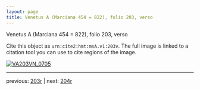 ```yaml
---
layout: page
title: Venetus A (Marciana 454 = 822), folio 203, verso
---
```


Venetus A (Marciana 454 = 822), folio 203, verso

Cite this object as `urn:cite2:hmt:msA.v1:203v`.  The full image is linked to a citation tool you can use to cite regions of the image.

[![VA203VN_0705](http://www.homermultitext.org/iipsrv?IIIF=/project/homer/pyramidal/deepzoom/hmt/vaimg/2017a/VA203VN_0705.tif/full/800,/0/default.jpg)](http://www.homermultitext.org/ict2/?urn=urn:cite2:hmt:vaimg.2017a:VA203VN_0705) 

---

previous:  [203r](../203r/) | next: [204r](../204r/)
